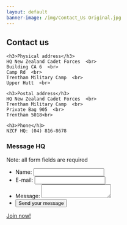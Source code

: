 ```yaml
---
layout: default
banner-image: /img/Contact_Us Original.jpg
---
```


  <h2>Contact us</h2>
<div id="contact-container">
  <div id="contact-details">

    <h3>Physical address</h3>
    HQ New Zealand Cadet Forces  <br>
    Building CA 6  <br>
    Camp Rd  <br>
    Trentham Military Camp  <br>
    Upper Hutt  <br>

    <h3>Postal address</h3>
    HQ New Zealand Cadet Forces  <br>
    Trentham Military Camp  <br>
    Private Bag 905  <br>
    Trentham 5018<br>

    <h3>Phone</h3>
    NZCF HQ: (04) 816-8678

  </div>

  <div id="contact-form">
    <h3>Message HQ</h3>
    <p>Note: all form fields are required</p>
    <form name="contact" method="POST" data-netlify="true">
      <ul>
        <li>
          <label for="name">Name:</label>
          <input type="text" id="name" name="user_name" required>
        </li>
        <li>
          <label for="mail">E-mail:</label>
          <input type="email" id="mail" name="user_email" required>
        </li>
        <li>
          <label for="msg">Message:</label>
          <textarea id="msg" name="user_message" required></textarea>
        </li>
        <li class="button">
          <button type="submit">Send your message</button>
        </li>
      </ul>
    </form>
  </div>

</div> <!--Contact container -->

<div class="btn-container">
    <a href="https://www.cadetforces.org.nz/units.html" class="join-btn">Join now!</a>
</div>